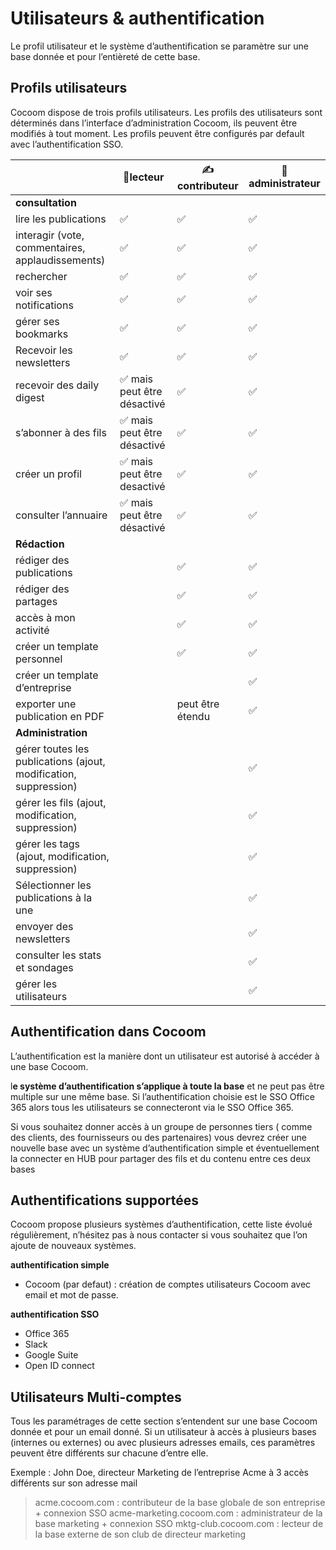 # Utilisateurs & authentification
Le profil utilisateur et le système d’authentification se paramètre sur une base donnée et pour l’entièreté de cette base. 


## Profils utilisateurs

Cocoom dispose de trois profils utilisateurs. Les profils des utilisateurs sont déterminés dans l’interface d’administration Cocoom, ils peuvent être modifiés à tout moment. Les profils peuvent être configurés par default avec l’authentification SSO.

|                                                                  | 👀lecteur                  | ✍️contributeur   | 👑administrateur |
| ---------------------------------------------------------------- | -------------------------- | ---------------- | ---------------- |
| **consultation**                                                 |                            |                  |                  |
| lire les publications                                            | ✅                          | ✅                | ✅                |
| interagir (vote, commentaires, applaudissements)                 | ✅                          | ✅                | ✅                |
| rechercher                                                       | ✅                          | ✅                | ✅                |
| voir ses notifications                                           | ✅                          | ✅                | ✅                |
| gérer ses bookmarks                                              | ✅                          | ✅                | ✅                |
| Recevoir les newsletters                                         | ✅                          | ✅                | ✅                |
| recevoir des daily digest                                        | ✅ mais peut être désactivé | ✅                | ✅                |
| s’abonner à des fils                                             | ✅ mais peut être désactivé | ✅                | ✅                |
| créer un profil                                                  | ✅ mais peut être desactivé | ✅                | ✅                |
| consulter l’annuaire                                             | ✅ mais peut être désactivé | ✅                | ✅                |
| **Rédaction**                                                    |                            |                  |                  |
| rédiger des publications                                         |                            | ✅                | ✅                |
| rédiger des partages                                             |                            | ✅                | ✅                |
| accès à mon activité                                             |                            | ✅                | ✅                |
| créer un template personnel                                      |                            | ✅                | ✅                |
| créer un template d’entreprise                                   |                            |                  | ✅                |
| exporter une publication en PDF                                  |                            | peut être étendu | ✅                |
| **Administration**                                               |                            |                  |                  |
| gérer toutes les publications (ajout, modification, suppression) |                            |                  | ✅                |
| gérer les fils (ajout, modification, suppression)                |                            |                  | ✅                |
| gérer les tags (ajout, modification, suppression)                |                            |                  | ✅                |
| Sélectionner les publications à la une                           |                            |                  | ✅                |
| envoyer des newsletters                                          |                            |                  | ✅                |
| consulter les stats et sondages                                  |                            |                  | ✅                |
| gérer les utilisateurs                                           |                            |                  | ✅                |



## Authentification dans Cocoom

L’authentification est la manière dont un utilisateur est autorisé à accéder à une base Cocoom. 

l**e système d’authentification s’applique à toute la base** et ne peut pas être multiple sur une même base. Si l’authentification choisie est le SSO Office 365 alors tous les utilisateurs se connecteront via le SSO Office 365. 

Si vous souhaitez donner accès à un groupe de personnes tiers ( comme des clients, des fournisseurs ou des partenaires) vous devrez créer une nouvelle base avec un système d’authentification simple et éventuellement la connecter en HUB pour partager des fils et du contenu entre ces deux bases


## Authentifications supportées

Cocoom propose plusieurs systèmes d’authentification, cette liste évolué régulièrement, n’hésitez pas à nous contacter si vous souhaitez que l’on ajoute de nouveaux systèmes.

**authentification simple** 

- Cocoom (par defaut)  : création de comptes utilisateurs Cocoom avec email et mot de passe. 

**authentification SSO**

- Office 365 
- Slack 
- Google Suite
- Open ID connect


## Utilisateurs Multi-comptes

Tous les paramétrages de cette section s’entendent sur une base Cocoom donnée et pour un email donné. Si un utilisateur à accès à plusieurs bases (internes ou externes) ou avec plusieurs adresses emails, ces paramètres peuvent être différents sur chacune d’entre elle.

Exemple : John Doe, directeur Marketing  de l’entreprise Acme à 3 accès différents sur son adresse mail


> acme.cocoom.com : contributeur de la base globale de son entreprise + connexion SSO
> acme-marketing.cocoom.com : administrateur de la base marketing + connexion SSO
> mktg-club.cocoom.com : lecteur de la base externe de son club de directeur marketing



